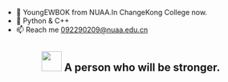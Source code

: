 - 👋 YoungEWBOK from NUAA.In ChangeKong College now.
- 🌱 Python & C++ 
- 📫 Reach me 092290209@nuaa.edu.cn
<div>
  <h2 align="center">
    <img src="https://yuezih-bucket.oss-cn-beijing.aliyuncs.com/inspiration.png" width="40" />
      A person who will be stronger.
</div>
<!---
YoungEWBOK/YoungEWBOK is a ✨ special ✨ repository because its `README.md` (this file) appears on your GitHub profile.
You can click the Preview link to take a look at your changes.
--->
